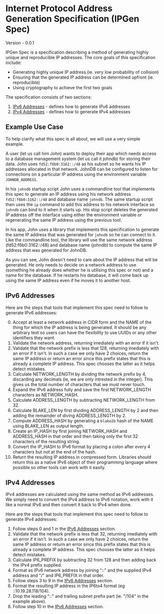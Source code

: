 # Internet Protocol Address Generation Specification (IPGen Spec)

Version - 0.0.1

IPGen Spec is a specification describing a method of generating highly unique and reproducible IP addresses.
The core goals of this specification include:

* Generating highly unique IP address (ie. very low probability of collision)
* Ensuring that the generated IP address can be determined upfront (ie. reproducible)
* Using cryptography to achieve the first two goals

The specification consists of two sections:

1. [IPv6 Addresses](#ipv6-addresses) - defines how to generate IPv6 addresses
2. [IPv4 Addresses](#ipv4-addresses) - defines how to generate IPv4 addresses

## Example Use Case

To help clarify what this spec is all about, we will use a very simple example.

A user (let us call him John) wants to deploy their app which needs access to a database management system (let us call it johndb) for storing their data. John uses `fd52:f6b0:3162::/48` as his subnet so he wants his IP addresses allocated in that network. JohnDB can be configured to listen for connections on a particular IP address using the environment variable `JOHNDB_ADDRESS`.

In his `johndb` startup script John uses a commandline tool that implements this spec to generate an IP address using his network address `fd52:f6b0:3162::/48` and database name `johndb`. The same startup script then uses the `ip` command to add this address to his network interface so `johndb` can bind to it when it starts up. His stop script deletes the generated IP address off the interface using either the environment variable or regenerating the same IP address using the previous tool.

In his app, John uses a library that implements this specification to generate the same IP address that was generated for `johndb` so he can connect to it. Like the commandline tool, the library will use the same network address (fd52:f6b0:3162::/48) and database name (johndb) to compute the same IP address that was generated for JohnDB.

As you can see, John doesn't need to care about the IP address that will be generated. He only needs to decide on a network address to use (something he already does whether he is utilising this spec or not) and a name for the database. If he restarts his database, it will come back up using the same IP address even if he moves it to another host.

## IPv6 Addresses

Here are the steps that tools that implement this spec need to follow to generate IPv6 addresses:

0. Accept at least a network address in CIDR form and the NAME of the thing for which the IP address is being generated. It should be any arbitrary text so users can have the flexibility to use UUIDs or any other identifiers they want.
1. Validate the network address, returning imediately with an error if it isn't.
2. Validate that the network prefix is less that 128, returning imediately with an error if it isn't. In such a case we only have 2 choices, return the same IP address or return an error since this prefix states that this is already a complete IP address. This spec chooses the latter as it helps detect mistakes.
3. Calculate NETWORK_LENGTH by dividing the network prefix by 4, discarding any decimals (ie, we are only intrested in the integer). This gives us the total number of characters that we must never touch.
4. Expand the IPv6 address fully and save the first NETWORK_LENGTH characters as NETWORK_HASH.
5. Calculate ADDRESS_LENGTH by subtracting NETWORK_LENGTH from 32.
6. Calculate BLAKE_LEN by first dividing ADDRESS_LENGTH by 2 and then adding the remainder of diving ADDRESS_LENGTH by 2.
7. Compute ADDRESS_HASH by generating a `blake2b` hash of the NAME using BLAKE_LEN as output length.
8. Create an IP_HASH by first joining NETWORK_HASH and ADDRESS_HASH in that order and then taking only the first 32 characters of the resulting string.
9. Convert the IP_HASH to IPv6 format by placing a colon after every 4 characters but not at the end of the hash.
10. Return the resulting IP address in compressed form. Libraries should return this as a native IPv6 object of their programming language where possible so other tools can work with it easily.

## IPv4 Addresses

IPv4 addresses are calculated using the same method as IPv6 addresses. We simply need to convert the IPv4 address to IPv6 notation, work with it like a normal IPv6 and then convert it back to IPv4 when done.

Here are the steps that tools that implement this spec need to follow to generate IPv4 addresses:

1. Follow steps 0 and 1 in the [IPv6 Addresses](#ipv6-addresses) section.
2. Validate that the network prefix is less that 32, returning imediately with an error if it isn't. In such a case we only have 2 choices, return the same IP address or return an error since this prefix states that this is already a complete IP address. This spec chooses the latter as it helps detect mistakes.
3. Calculate IP6_PREFIX by subtracting 32 from 128 and then adding back the IPv4 prefix supplied.
4. Format as IPv6 network address by joining "::" and the supplied IPv4 address and "/" and IP6_PREFIX in that order.
5. Follow steps 3 to 9 in the [IPv6 Addresses](#ipv6-addresses) section.
6. Format the resulting IP address in the IP6to4 format (eg ::10.19.28.118/104).
7. Drop the leading "::" and trailing subnet prefix part (ie. "/104" in the example above).
10. Follow step 10 in the [IPv6 Addresses](#ipv6-addresses) section.
